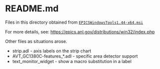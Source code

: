 # README.md

Files in this directory obtained from
[`EPICSWindowsTools1.44-x64.msi`](https://epics.anl.gov/download/distributions/EPICSWindowsTools1.44-x64.msi)

For more details, see: https://epics.anl.gov/distributions/win32/index.php

Other files as situations arose.

* strip.adl - axis labels on the strip chart
* AVT_GC1380C-features_*.adl - specific area detector support
* text_monitor_widget - show a macro substitution in a label
